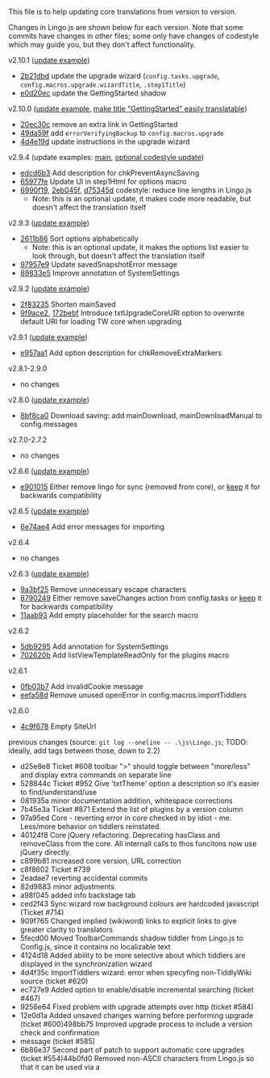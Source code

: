 This file is to help updating core translations from version to version.

Changes in Lingo.js are shown below for each version.
Note that some commits have changes in other files;
some only have changes of codestyle which may guide you, but they don't affect functionality.

v2.10.1 ([update example](https://github.com/TiddlyWiki/translations/commit/1292aaa))
* [2b21dbd](https://github.com/TiddlyWiki/TiddlyWikiClassic/commit/2b21dbdc2893d6684a02a0b9340717cf71d9b336) update the upgrade wizard (`config.tasks.upgrade`, `config.macros.upgrade.wizardTitle`, `.step1Title`)
* [e0d20ec](https://github.com/TiddlyWiki/TiddlyWikiClassic/commit/e0d20ec3fcbecbc5d006304de5cbb58ab4f60259) update the GettingStarted shadow

v2.10.0 ([update example](https://github.com/TiddlyWiki/translations/commit/7371ff4), [make title "GettingStarted" easily translatable](https://github.com/TiddlyWiki/translations/commit/832dee8))
* [20ec30c](https://github.com/TiddlyWiki/TiddlyWikiClassic/commit/20ec30c57095d689ed2c9b9c892def79a846dcb3) remove an extra link in GettingStarted
* [49da59f](https://github.com/TiddlyWiki/TiddlyWikiClassic/commit/49da59ffa69cea59b6c911b60fa47bdd23a5e480) add `errorVerifyingBackup` to `config.macros.upgrade`
* [4d4e19d](https://github.com/TiddlyWiki/TiddlyWikiClassic/commit/4d4e19ddc17d94f0b65b7c3dbb7aa936f1ce02b8) update instructions in the upgrade wizard

v2.9.4 (update examples: [main](https://github.com/TiddlyWiki/translations/commit/2a2ee7c), [optional codestyle update](https://github.com/TiddlyWiki/translations/commit/bf64a6d))
* [edcd6b3](https://github.com/TiddlyWiki/TiddlyWikiClassic/commit/edcd6b3) Add description for chkPreventAsyncSaving
* [65977fe](https://github.com/TiddlyWiki/TiddlyWikiClassic/commit/65977fe) Update UI in step1Html for options macro
* [6990f19](https://github.com/TiddlyWiki/TiddlyWikiClassic/commit/6990f19#diff-9aa6abd771e6f878f084695b64c9549f38348152cd66901c60304313df6ec5ce), [2eb045f](https://github.com/TiddlyWiki/TiddlyWikiClassic/commit/2eb045f), [d75345d](https://github.com/TiddlyWiki/TiddlyWikiClassic/commit/d75345d) codestyle: reduce line lengths in Lingo.js
  * Note: this is an optional update, it makes code more readable, but doesn't affect the translation itself


v2.9.3 ([update example](https://github.com/TiddlyWiki/translations/commit/19a3c62))
* [2611b86](https://github.com/TiddlyWiki/TiddlyWikiClassic/commit/2611b86) Sort options alphabetically
  * Note: this is an optional update, it makes the options list easier to look through, but doesn't affect the translation itself
* [97957e9](https://github.com/TiddlyWiki/TiddlyWikiClassic/commit/97957e9) Update savedSnapshotError message
* [89833e5](https://github.com/TiddlyWiki/TiddlyWikiClassic/commit/89833e5) Improve annotation of SystemSettings

v2.9.2 ([update example](https://github.com/TiddlyWiki/translations/commit/f4747f5))
* [2f83235](https://github.com/TiddlyWiki/TiddlyWikiClassic/commit/2f83235) Shorten mainSaved
* [9f9ace2](https://github.com/TiddlyWiki/TiddlyWikiClassic/commit/9f9ace2), [172bebf](https://github.com/TiddlyWiki/TiddlyWikiClassic/commit/172bebf) Introduce txtUpgradeCoreURI option to overwrite default URI for loading TW core when upgrading

v2.9.1 ([update example](https://github.com/TiddlyWiki/translations/commit/08f11c3))
* [e957aa1](https://github.com/TiddlyWiki/TiddlyWikiClassic/commit/e957aa1) Add option description for chkRemoveExtraMarkers

v2.8.1-2.9.0
* no changes

v2.8.0 ([update example](https://github.com/TiddlyWiki/translations/commit/802a0f2))
* [8bf8ca0](https://github.com/TiddlyWiki/TiddlyWikiClassic/commit/8bf8ca0) Download saving: add mainDownload, mainDownloadManual to config.messages

v2.7.0-2.7.2
* no changes

v2.6.6 ([update example](https://github.com/TiddlyWiki/translations/commit/fa5c60d))
* [e901015](https://github.com/TiddlyWiki/TiddlyWikiClassic/commit/e901015) Either remove lingo for sync (removed from core), or [keep](https://github.com/TiddlyWiki/translations/commit/fa5c60d) it for backwards compatibility

v2.6.5 ([update example](https://github.com/TiddlyWiki/translations/commit/4a5cb0a))
* [6e74ae4](https://github.com/TiddlyWiki/TiddlyWikiClassic/commit/6e74ae4) Add error messages for importing

v2.6.4
* no changes

v2.6.3 ([update example](https://github.com/TiddlyWiki/translations/commit/3afe0d0))
* [9a3bf25](https://github.com/TiddlyWiki/TiddlyWikiClassic/commit/9a3bf25) Remove unnecessary escape characters
* [8790249](https://github.com/TiddlyWiki/TiddlyWikiClassic/commit/8790249) Either remove saveChanges action from config.tasks or [keep](https://github.com/TiddlyWiki/translations/commit/3afe0d0#diff-8dfb600fe28956a2928bdc29bb31f3c61ad12de0416eadebdebf3b226c1e841eR26) it for backwards compatibility
* [11aab93](https://github.com/TiddlyWiki/TiddlyWikiClassic/commit/11aab93) Add empty placeholder for the search macro

v2.6.2
* [5db9295](https://github.com/TiddlyWiki/TiddlyWikiClassic/commit/5db9295) Add annotation for SystemSettings
* [702620b](https://github.com/TiddlyWiki/TiddlyWikiClassic/commit/702620b) Add listViewTemplateReadOnly for the plugins macro

v2.6.1
* [0fb03b7](https://github.com/TiddlyWiki/TiddlyWikiClassic/commit/0fb03b7) Add invalidCookie message
* [eefa58d](https://github.com/TiddlyWiki/TiddlyWikiClassic/commit/eefa58d) Remove unused openError in config.macros.importTiddlers

v2.6.0
* [4c9f678](https://github.com/TiddlyWiki/TiddlyWikiClassic/commit/4c9f678) Empty SiteUrl

previous changes (source: `git log --oneline -- .\js\Lingo.js`; TODO: ideally, add tags between those, down to 2.2)
* d25e8e8 Ticket #608 toolbar ">" should toggle between "more/less" and display extra commands on separate line
* 528844c Ticket #952 Give 'txtTheme' option a description so it's easier to find/understand/use
* 081935a minor documentation addition, whitespace corrections
* 7b45e3a Ticket #871 Extend the list of plugins by a version column
* 97a95ed Core - reverting error in core checked in by idiot - me.  Less/more behavior on tiddlers reinstated.
* 40124f8 Core jQuery refactoring. Deprecating hasClass and removeClass from the core.  All internall calls to thos funcitons now use jQuery directly.
* c899b81 increased core version, URL correction
* c8f8602 Ticket #739
* 2eadae7 reverting accidental commits
* 82d9883 minor adjustments
* a98f045 added info backstage tab
* ced2f43 Sync wizard row background colours are hardcoded javascript (Ticket #714)
* 909f765 Changed implied (wikiword) links to explicit links to give greater clarity to translators
* 5fecd00 Moved ToolbarCommands shadow tiddler from Lingo.js to Config.js, since it contains no localizable text
* 4124d18 Added ability to be more selective about which tiddlers are displayed in the synchronization wizard
* 4d4f35c ImportTiddlers wizard: error when specyfing non-TiddlyWiki source (ticket #620)
* ec727e9 Added option to enable/disable incremental searching (ticket #467)
* 9256e64 Fixed problem with upgrade attempts over http (ticket #584)
* 12e0d1a Added unsaved changes warning before performing upgrade (ticket #600)498bb75 Improved upgrade process to include a version check and confirmation
* message (ticket #585)
* 6b86e37 Second part of patch to support automatic core upgrades (ticket #554)44b0fd0 Removed non-ASCII characters from Lingo.js so that it can be used via a <script> tag (ticket #572)
* 2c24aa4 First part of new core upgrade mechanism (ticket #554)
* b6cb0b9 Friendlier toolbar customisation (ticket #488)
* 887f04e Corrected annotation for MarkupPostBody tiddler (ticket #499)
* 48b364b Made the warning against modifying StyleSheetLayout and StyleSheetColors be stronger (ticket #404)
* 25f3f5c Fixed problem with sync error in Internet Explorer (ticket #421)
* ...
